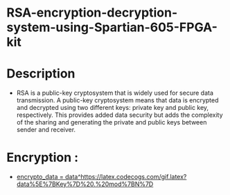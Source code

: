 # RSA-encryption-decryption-system-using-Spartian-605-FPGA-kit
# Description
- RSA is a public-key cryptosystem that is widely used for secure data transmission. A public-key 
cryptosystem means that data is encrypted and decrypted using two different keys: private key and 
public key, respectively. This provides added data security but adds the complexity of the sharing and 
generating the private and public keys between sender and receiver.

# Encryption :
- [encrypto_data = data^](https://latex.codecogs.com/gif.latex?data%5E%7BKey%7D%20.%20mod%7BN%7D)https://latex.codecogs.com/gif.latex?data%5E%7BKey%7D%20.%20mod%7BN%7D
